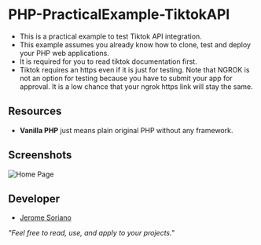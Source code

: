 # PHP-PracticalExample-TiktokAPI

- This is a practical example to test Tiktok API integration.
- This example assumes you already know how to clone, test and deploy your PHP web applications.
- It is required for you to read tiktok documentation first.
- Tiktok requires an https even if it is just for testing. Note that NGROK is not an option for testing because you have to submit your app for approval. It is a low chance that your ngrok https link will stay the same.

## Resources

- **Vanilla PHP** just means plain original PHP without any framework.

## Screenshots

![Home Page](https://searchengineland.com/wp-content/seloads/2022/03/tiktok.jpg)

## Developer

- [Jerome Soriano](https://github.com/dvxgit-jsoriano)

*"Feel free to read, use, and apply to your projects."*